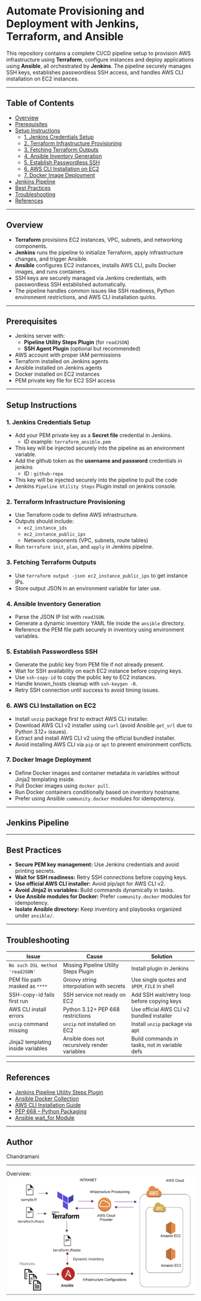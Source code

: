 # Automate Provisioning and Deployment with Jenkins, Terraform, and Ansible

This repository contains a complete CI/CD pipeline setup to provision AWS infrastructure using **Terraform**, configure instances and deploy applications using **Ansible**, all orchestrated by **Jenkins**. The pipeline securely manages SSH keys, establishes passwordless SSH access, and handles AWS CLI installation on EC2 instances.

---

## Table of Contents

- [Overview](#overview)
- [Prerequisites](#prerequisites)
- [Setup Instructions](#setup-instructions)
  - [1. Jenkins Credentials Setup](#1-jenkins-credentials-setup)
  - [2. Terraform Infrastructure Provisioning](#2-terraform-infrastructure-provisioning)
  - [3. Fetching Terraform Outputs](#3-fetching-terraform-outputs)
  - [4. Ansible Inventory Generation](#4-ansible-inventory-generation)
  - [5. Establish Passwordless SSH](#5-establish-passwordless-ssh)
  - [6. AWS CLI Installation on EC2](#6-aws-cli-installation-on-ec2)
  - [7. Docker Image Deployment](#7-docker-image-deployment)
- [Jenkins Pipeline](#jenkins-pipeline)
- [Best Practices](#best-practices)
- [Troubleshooting](#troubleshooting)
- [References](#references)

---

## Overview

- **Terraform** provisions EC2 instances, VPC, subnets, and networking components.
- **Jenkins** runs the pipeline to initialize Terraform, apply infrastructure changes, and trigger Ansible.
- **Ansible** configures EC2 instances, installs AWS CLI, pulls Docker images, and runs containers.
- SSH keys are securely managed via Jenkins credentials, with passwordless SSH established automatically.
- The pipeline handles common issues like SSH readiness, Python environment restrictions, and AWS CLI installation quirks.

---

## Prerequisites

- Jenkins server with:
  - **Pipeline Utility Steps Plugin** (for `readJSON`)
  - **SSH Agent Plugin** (optional but recommended)
- AWS account with proper IAM permissions
- Terraform installed on Jenkins agents
- Ansible installed on Jenkins agents
- Docker installed on EC2 instances
- PEM private key file for EC2 SSH access

---

## Setup Instructions

### 1. Jenkins Credentials Setup

- Add your PEM private key as a **Secret file** credential in Jenkins.
  - ID example: `terraform_ansible.pem`
- This key will be injected securely into the pipeline as an environment variable.
- Add the github token as the **username and password** credentials in jenkins
  - ID : `github-repo`
- This key will be injected securely into the pipeline to pull the code 
- Jenkins `Pipeline Utility Steps` Plugin install on jenkins console.

### 2. Terraform Infrastructure Provisioning

- Use Terraform code to define AWS infrastructure.
- Outputs should include:
  - `ec2_instance_ids`
  - `ec2_instance_public_ips`
  - Network components (VPC, subnets, route tables)
- Run `terraform init`, `plan`, and `apply` in Jenkins pipeline.

### 3. Fetching Terraform Outputs

- Use `terraform output -json ec2_instance_public_ips` to get instance IPs.
- Store output JSON in an environment variable for later use.

### 4. Ansible Inventory Generation

- Parse the JSON IP list with `readJSON`.
- Generate a dynamic inventory YAML file inside the `ansible` directory.
- Reference the PEM file path securely in inventory using environment variables.

### 5. Establish Passwordless SSH

- Generate the public key from PEM file if not already present.
- Wait for SSH availability on each EC2 instance before copying keys.
- Use `ssh-copy-id` to copy the public key to EC2 instances.
- Handle known_hosts cleanup with `ssh-keygen -R`.
- Retry SSH connection until success to avoid timing issues.

### 6. AWS CLI Installation on EC2

- Install `unzip` package first to extract AWS CLI installer.
- Download AWS CLI v2 installer using `curl` (avoid Ansible `get_url` due to Python 3.12+ issues).
- Extract and install AWS CLI v2 using the official bundled installer.
- Avoid installing AWS CLI via `pip` or `apt` to prevent environment conflicts.

### 7. Docker Image Deployment

- Define Docker images and container metadata in variables without Jinja2 templating inside.
- Pull Docker images using `docker pull`.
- Run Docker containers conditionally based on inventory hostname.
- Prefer using Ansible `community.docker` modules for idempotency.

---

## Jenkins Pipeline


---

## Best Practices

- **Secure PEM key management:** Use Jenkins credentials and avoid printing secrets.
- **Wait for SSH readiness:** Retry SSH connections before copying keys.
- **Use official AWS CLI installer:** Avoid pip/apt for AWS CLI v2.
- **Avoid Jinja2 in variables:** Build commands dynamically in tasks.
- **Use Ansible modules for Docker:** Prefer `community.docker` modules for idempotency.
- **Isolate Ansible directory:** Keep inventory and playbooks organized under `ansible/`.

---

## Troubleshooting

| Issue                                  | Cause                                         | Solution                                     |
|---------------------------------------|-----------------------------------------------|----------------------------------------------|
| `No such DSL method 'readJSON'`       | Missing Pipeline Utility Steps Plugin          | Install plugin in Jenkins                     |
| PEM file path masked as `****`         | Groovy string interpolation with secrets       | Use single quotes and `$PEM_FILE` in shell   |
| SSH-copy-id fails first run             | SSH service not ready on EC2                    | Add SSH wait/retry loop before copying keys  |
| AWS CLI install errors                  | Python 3.12+ PEP 668 restrictions              | Use official AWS CLI v2 bundled installer     |
| `unzip` command missing                 | `unzip` not installed on EC2                    | Install `unzip` package via apt               |
| Jinja2 templating inside variables      | Ansible does not recursively render variables   | Build commands in tasks, not in variable defs|

---

## References

- [Jenkins Pipeline Utility Steps Plugin](https://plugins.jenkins.io/pipeline-utility-steps/)
- [Ansible Docker Collection](https://docs.ansible.com/ansible/latest/collections/community/docker/docker_container_module.html)
- [AWS CLI Installation Guide](https://docs.aws.amazon.com/cli/latest/userguide/getting-started-install.html)
- [PEP 668 – Python Packaging](https://peps.python.org/pep-0668/)
- [Ansible wait_for Module](https://docs.ansible.com/ansible/latest/collections/ansible/builtin/wait_for_module.html)

---


## Author

Chandramani 

---

Overview:
![alt text](<Project.png>)